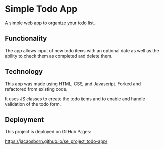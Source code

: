 # Simple Todo App

A simple web app to organize your todo list.

## Functionality

The app allows input of new todo items with an optional date as well as the ability to check them as completed and delete them.

## Technology

This app was made using HTML, CSS, and Javascript. Forked and refactored from existing code.

It uses JS classes to create the todo items and to enable and handle validation of the todo form.

## Deployment

This project is deployed on GitHub Pages:

https://jacaosborn.github.io/se_project_todo-app/
